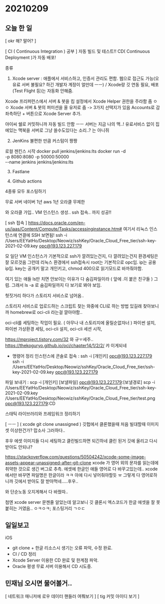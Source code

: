 # 20210209
## 오늘 한 일
[ okr 해? 말어? ]

[ CI ( Continuous Integration ) 공부 ]
자동 빌드 및 테스트!!
CD( Continuous Deployment )가 자동 배포!

종류
1. Xcode server : 애플에서 서비스하고, 인증서 관리도 편함. 웹으로 접근도 가능(오 유료 서버 불필요? 하긴 개발자 계정이 얼만데 ㅡㅡ) / Xcode랑 깃 연동 필요, 배포(Test Flight 등)는 자동화 안해줌.

Xcode 프리퍼런스에서 서버 & 봇을 킴
설정에서 Xcode Helper 권한을 주라함 줌 ㅇㅇ
Xcode 서버 & 봇의 퍼미션을 올 유저로 줌 -> 3가지 선택지가 있음
Accounts로 감
좌측하단 + 버튼으로 Xcode Server 추가.

야이씨 쉘로 커밋하니까 자동 빌드 안함 ㅡㅡ
서버는 지금 나의 맥..! 유료서비스 없이 집에있는 맥북을 서버로 그냥 쓸수도있다는 소리..? 는 아니쥐

2. JenKins
불편한 만큼 커스텀이 짱짱

로컬 젠킨스 시작
docker pull jenkins/jenkins:lts
docker run -d \
    -p 8080:8080 -p 50000:50000 \
    --name jenkins jenkins/jenkins:lts


3. Fastlane

4. Github actions

4종류 모두 포스팅하기


무료 서버
네이버 1년
aws 1년
오라클 무제한 


와 오라클 가입..
VM 인스턴스 생성..
ssh 접속.. 까지 성공!!

[ ssh 접속 ]
https://docs.oracle.com/en-us/iaas/Content/Compute/Tasks/accessinginstance.htm# 여기서 리눅스 인스턴스에 연결에 SSH 보면됨!
ssh -i /Users/EEYatHo/Desktop/Neowiz/sshKey/Oracle_Cloud_Free_tier/ssh-key-2021-02-09.key opc@193.123.227.179

모 일단 VM 인스턴스가 기본적으로 ssh가 깔려있는건지, 다 깔려있는건지 환경세팅은 잘 모르것음
그런데 리눅스 환경에서 ssh접속시 root는 기본적으로 opc임.
ip는 공용 ip임.
key는 공개키 말고 개인키고,
chmod 400으로 읽기모드로 바까줘야함.

여기 있는 애들 ls만 치면 안보이는 이유가 다 숨김파일이라 ( 앞에 .이 붙은 친구들 ) 그럼.
그래서 ls -a 로 숨김파일까지 다 보기로 봐야 보임.

헛짓거리 하다가
스토리지 서비스로 넘어옴..

스토리지 서비스로 업로드하는 스크립트 찾는 와중에
CLI로 하는 방법 있길래 찾아보니까 homebrew로 oci-cli 라는걸 깔아야함..

oci-cli를 세팅하는 작업이 필요. ( 아무나 내 스토리지에 올릴순없자너 )
파이썬 설치,
파이썬 가상환경 세팅,
oci-cli 설치,
oci-cli 세션 시작,

https://mproject.tistory.com/32 와 규ㅜ세주..
https://thekoguryo.github.io/oci/chapter14/1/2/2/ 캬 이게되네


- 명령어 정리
인스턴스에 콘솔로 접속 : 
ssh -i [개인키] opc@193.123.227.179
ssh -i /Users/EEYatHo/Desktop/Neowiz/sshKey/Oracle_Cloud_Free_tier/ssh-key-2021-02-09.key opc@193.123.227.179

파일 보내기 : 
scp -i [개인키] [보낼파일] opc@193.123.227.179:[보낼경로]
scp -i /Users/EEYatHo/Desktop/Neowiz/sshKey/Oracle_Cloud_Free_tier/ssh-key-2021-02-09.key /Users/EEYatHo/Desktop/Neowiz/sshKey/Oracle_Cloud_Free_tier/test.png opc@193.123.227.179:CD






스태틱 라이브러리와 프레임워크 정리하기


[ ㅡㅡ ]
( xcode git clone unassigned )
깃헙에서 클론했을때 처음 빌대할때 이미지셋 이상한건가?
맙소사 그러하다..

후우 에셋 이미지들 다시 세팅하고 클린빌드하면 되긴하네
클린 된거 깃에 올리고 다시 받아도 안되냐?

https://stackoverflow.com/questions/50504242/xcode-some-image-assets-appear-unassigned-after-git-clone
xcode 가 영어 외의 문자를 읽는데에 취약한 것으로 생긴 버그로 추측.
에셋에 한글인 애들 영어로 다 바꾸고있는데..
xcode에서만 바꾸면 파일명은 한글이라 ㅋㅋ 아에 다시 넣어줘야할듯 ㅠ
그렇게 다 영어로하니까 깃에서 받아도 잘 받아먹네.....후우..

와 단순노동 오지게해서 다 바꿨따..

첨엔 xcode server 문젠줄 알았는데 알고보니 깃 클론시 엑스코드가 한글 에셋을 잘 못붙히는 거였음.. ㅇㅋㅇㅋ; 포스팅거리 ㄱㅇㄷ


## 일일보고
iOS
- git clone + 한글 리소스시 생기는 오류 파악, 수정 완료.
- CI / CD 정리
- Xcode Server 이용한 CD 완료 및 한계점 파악.
- Oracle 평생 무료 서버 이용해서 CD 시도중.

## 민재님 오시면 물어볼거..
[ 네트워크 매니저에 로우 데이터 핸들러 여쭤보기 ]
[ tig 커밋 아이디 보기 ]

